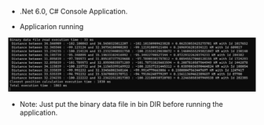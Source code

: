 * .Net 6.0, C# Console Application.


* Applicarion running
<p align="center">
  <img src="https://github.com/harakill/DistanceCalculator/blob/main/Docs/Output_00.png" width="800" title="1836 ms">
</p>


* Note: Just put the binary data file in bin DIR before running the application.